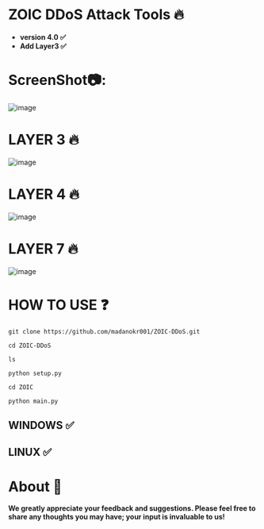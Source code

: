 # ZOIC DDoS Attack Tools 🔥

- **version 4.0 ✅**
- **Add Layer3 ✅**

# ScreenShot📷:
![image](https://github.com/user-attachments/assets/56c39496-52d0-422b-a947-1d9ebed86031)

# LAYER 3 🔥
![image](https://github.com/user-attachments/assets/3cf459e6-cfc5-42b7-975b-f43dbdb05300)


# LAYER 4 🔥
![image](https://github.com/user-attachments/assets/e279ab94-6a19-469a-8e2c-cb0988037d5a)


# LAYER 7 🔥
![image](https://github.com/user-attachments/assets/718068b5-faee-43b8-9801-a9eda4b5ebab)




# HOW TO USE ❓
```
git clone https://github.com/madanokr001/ZOIC-DDoS.git
```
```
cd ZOIC-DDoS
```
```
ls
```
```
python setup.py
```
```
cd ZOIC
```
```
python main.py
```

## WINDOWS ✅
## LINUX ✅ 

# About 🤑
**We greatly appreciate your feedback and suggestions. Please feel free to share any thoughts you may have; your input is invaluable to us!**







